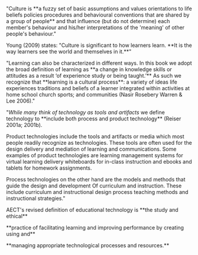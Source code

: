 <p><span style=font-weight: 400;>"</span><span style=font-weight: 400;>Culture</span><span style=font-weight: 400;> is </span>**a fuzzy set of basic assumptions and values orientations to life beliefs policies procedures and behavioural conventions that are shared by a group of people**<span style=font-weight: 400;> and that influence (but do not determine) each member's behaviour and his/her interpretations of the 'meaning' of other people's behaviour."</span></p>

<p><span style=font-weight: 400;>Young (2009) states: "Culture is significant to how learners learn. </span>**It is the way learners see the world and themselves in it.**<span style=font-weight: 400;>"</span></p>

<p><span style=font-weight: 400;>"Learning can also be characterized in different ways. In this book we adopt the broad definition of </span><span style=font-weight: 400;>learning</span><span style=font-weight: 400;> as </span>**a change in knowledge skills or attitudes as a result ‘of experience study or being taught.’**<span style=font-weight: 400;> As such we recognize that </span>**learning is a cultural process**<span style=font-weight: 400;>: a variety of ideas life experiences traditions and beliefs of a learner integrated within activities at home school church sports; and communities (Nasir Rosebery Warren &amp; Lee 2006)."</span></p>

<p><span style=font-weight: 400;>"</span><i><span style=font-weight: 400;>While many think of technology as tools and artifacts</span></i><span style=font-weight: 400;> we define </span><span style=font-weight: 400;>technology</span><span style=font-weight: 400;> to </span>**include both process and product technology**<span style=font-weight: 400;> (Reiser 2001a; 2001b).</span></p>

<p><span style=font-weight: 400;>Product technologies</span><span style=font-weight: 400;> include the tools and artifacts or media which most people readily recognize as technologies. These tools are often used for the design delivery and mediation of learning and communications. Some examples of product technologies are learning management systems for virtual learning delivery whiteboards for in-class instruction and ebooks and tablets for homework assignments.</span></p>

<p><span style=font-weight: 400;>Process technologies</span><span style=font-weight: 400;> on the other hand are the models and methods that guide the design and development Of curriculum and instruction. These include curriculum and instructional design process teaching methods and instructional strategies."</span></p>

<p><span style=font-weight: 400;>AECT's revised definition of </span><span style=font-weight: 400;>educational technology</span><span style=font-weight: 400;> is </span>**the study and ethical**</p>  <p>**practice of facilitating learning and improving performance by creating using and**</p>  <p>**managing appropriate technological processes and resources.**<span style=font-weight: 400;> </span></p>